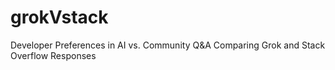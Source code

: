 # grokVstack
Developer Preferences in AI vs. Community Q&amp;A Comparing Grok and Stack Overflow Responses
